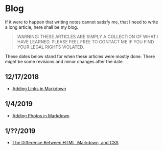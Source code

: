 # Blog

If it were to happen that writing notes cannot satisfy me, that I need to write a long article, here shall be my blog.

> WARNING: THESE ARTICLES ARE SIMPLY A COLLECTION OF WHAT I HAVE LEARNED. PLEASE FEEL FREE TO CONTACT ME IF YOU FIND YOUR LEGAL RIGHTS VIOLATED.

These dates below stand for when these articles were mostly done. There might be some revisions and minor changes after the date.

## 12/17/2018

- [Adding Links in Markdown](https://angelohyang.github.io/Blog/Dec.%202018/Adding%20Links%20in%20Markdown)

## 1/4/2019

- [Adding Photos in Markdown](https://angelohyang.github.io/Blog/Jan.%202019/Adding%20Photos%20in%20Markdown)

## 1/??/2019

- [The Difference Between HTML, Markdown, and CSS](https://angelohyang.github.io/Blog/Jan.%202019/The%20Difference%20Between%20HTML%2C%20Markdown%2C%20and%20CSS)